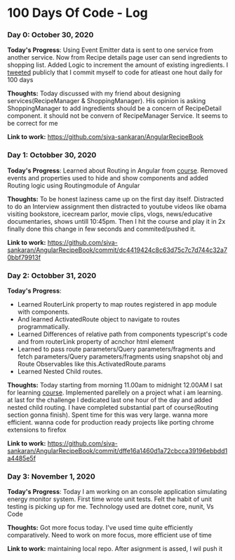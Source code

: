 # 100 Days Of Code - Log

### Day 0: October 30, 2020

**Today's Progress**: Using Event Emitter data is sent to one service from another service. Now from Recipe details page user can send ingredients to shopping list. Added Logic to increment the amount of existing ingredients. I [tweeted](https://twitter.com/_siva_sankar/status/1321876840374431745?s=20) publicly that I commit myself to code for atleast one hout daily for 100 days

**Thoughts:**  Today discussed with my friend about designing services(RecipeManager & ShoppingManager). His opinion is asking ShoppingManager to add ingredients should be a concern of RecipeDetail component. it should not be convern of RecipeManager Service. It seems to be correct for me

**Link to work:**  https://github.com/siva-sankaran/AngularRecipeBook

### Day 1: Octobber 30, 2020

**Today's Progress**: Learned about Routing in Angular from [course](https://www.udemy.com/course/the-complete-guide-to-angular-2/). Removed events and properties used to hide and show components and added Routing logic using Routingmodule of Angular

**Thoughts:** To be honest laziness came up on the first day itself. Distracted to do an Interview assignment then distracted to youtube videos like obama visiting bookstore, icecream parlor, movie clips, vlogs, news/educative documentaries, shows untill 10:45pm. Then I hit the course and play it in 2x finally done this change in few seconds and commited/pushed it.

**Link to work:** https://github.com/siva-sankaran/AngularRecipeBook/commit/dc4419424c8c63d75c7c7d744c32a70bbf79913f

### Day 2: Octobber 31, 2020

**Today's Progress**: 
* Learned RouterLink property to map routes registered in app module with components. 
* And learned ActivatedRoute object to navigate to routes programmatically. 
* Learned Differences of relative path from components typescript's code and from routerLink property of acnchor html element <a>
* Learned to pass route parameters/Query parameters/fragments and fetch parameters/Query parameters/fragments using snapshot obj and Route Observables like this.ActivatedRoute.params
* Learned Nested Child routes.
  
**Thoughts:** Today starting from morning 11.00am to midnight 12.00AM I sat for learning [course](https://www.udemy.com/course/the-complete-guide-to-angular-2/). Implemented parellely on a project what i am learning. at last for the challenge I dedicated last one hour of the day and added nested child routing. I have completed substantial part of course(Routing section gonna finish). Spent time for this was very large. wanna more efficient. wanna code for production ready projects like porting chrome extensions to firefox

**Link to work:** https://github.com/siva-sankaran/AngularRecipeBook/commit/dffe16a1460d1a72cbcca39196ebbdd1a4485e5f

### Day 3: November 1, 2020

**Today's Progress**: Today I am working on an console application simulating energy monitor system. First time wrote unit tests. Felt the habit of unit testing is picking up for me. Technology used are dotnet core, nunit, Vs Code

**Thoughts:**  Got more focus today. I've used time quite efficiently comparatively. Need to work on more focus, more efficient use of time

**Link to work:** maintaining local repo. After asignment is assed, I wil push it
